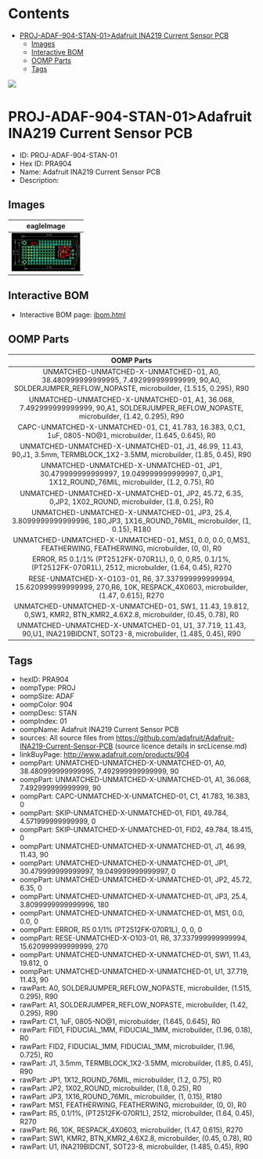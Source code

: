 



Contents
========

* [PROJ-ADAF-904-STAN-01>Adafruit INA219 Current Sensor PCB](#proj-adaf-904-stan-01adafruit-ina219-current-sensor-pcb)
	* [Images](#images)
	* [Interactive BOM](#interactive-bom)
	* [OOMP Parts](#oomp-parts)
	* [Tags](#tags)
  
![][im]
# PROJ-ADAF-904-STAN-01>Adafruit INA219 Current Sensor PCB

- ID: PROJ-ADAF-904-STAN-01
- Hex ID: PRA904
- Name: Adafruit INA219 Current Sensor PCB
- Description: 

## Images
  
  

|eagleImage|
| :---: |
|[![eagleImage](eagleImage_140.png)](eagleImage_600.png)|

## Interactive BOM

- Interactive BOM page: [ibom.html](kicad/bom/ibom.html)

## OOMP Parts
  

|OOMP Parts|
| :---: |
|UNMATCHED-UNMATCHED-X-UNMATCHED-01, A0, 38.480999999999995, 7.492999999999999, 90,A0, SOLDERJUMPER_REFLOW_NOPASTE, microbuilder, (1.515, 0.295), R90|
|UNMATCHED-UNMATCHED-X-UNMATCHED-01, A1, 36.068, 7.492999999999999, 90,A1, SOLDERJUMPER_REFLOW_NOPASTE, microbuilder, (1.42, 0.295), R90|
|CAPC-UNMATCHED-X-UNMATCHED-01, C1, 41.783, 16.383, 0,C1, 1uF, 0805-NO@1, microbuilder, (1.645, 0.645), R0|
|UNMATCHED-UNMATCHED-X-UNMATCHED-01, J1, 46.99, 11.43, 90,J1, 3.5mm, TERMBLOCK_1X2-3.5MM, microbuilder, (1.85, 0.45), R90|
|UNMATCHED-UNMATCHED-X-UNMATCHED-01, JP1, 30.479999999999997, 19.049999999999997, 0,JP1, 1X12_ROUND_76MIL, microbuilder, (1.2, 0.75), R0|
|UNMATCHED-UNMATCHED-X-UNMATCHED-01, JP2, 45.72, 6.35, 0,JP2, 1X02_ROUND, microbuilder, (1.8, 0.25), R0|
|UNMATCHED-UNMATCHED-X-UNMATCHED-01, JP3, 25.4, 3.8099999999999996, 180,JP3, 1X16_ROUND_76MIL, microbuilder, (1, 0.15), R180|
|UNMATCHED-UNMATCHED-X-UNMATCHED-01, MS1, 0.0, 0.0, 0,MS1, FEATHERWING, FEATHERWING, microbuilder, (0, 0), R0|
|ERROR, R5 0.1/1% (PT2512FK-070R1L), 0, 0, 0,R5, 0.1/1%, (PT2512FK-070R1L), 2512, microbuilder, (1.64, 0.45), R270|
|RESE-UNMATCHED-X-O103-01, R6, 37.337999999999994, 15.620999999999999, 270,R6, 10K, RESPACK_4X0603, microbuilder, (1.47, 0.615), R270|
|UNMATCHED-UNMATCHED-X-UNMATCHED-01, SW1, 11.43, 19.812, 0,SW1, KMR2, BTN_KMR2_4.6X2.8, microbuilder, (0.45, 0.78), R0|
|UNMATCHED-UNMATCHED-X-UNMATCHED-01, U1, 37.719, 11.43, 90,U1, INA219BIDCNT, SOT23-8, microbuilder, (1.485, 0.45), R90|

## Tags

- hexID: PRA904
- oompType: PROJ
- oompSize: ADAF
- oompColor: 904
- oompDesc: STAN
- oompIndex: 01
- oompName: Adafruit INA219 Current Sensor PCB
- sources: All source files from https://github.com/adafruit/Adafruit-INA219-Current-Sensor-PCB (source licence details in srcLicense.md)
- linkBuyPage: http://www.adafruit.com/products/904
- oompPart: UNMATCHED-UNMATCHED-X-UNMATCHED-01, A0, 38.480999999999995, 7.492999999999999, 90
- oompPart: UNMATCHED-UNMATCHED-X-UNMATCHED-01, A1, 36.068, 7.492999999999999, 90
- oompPart: CAPC-UNMATCHED-X-UNMATCHED-01, C1, 41.783, 16.383, 0
- oompPart: SKIP-UNMATCHED-X-UNMATCHED-01, FID1, 49.784, 4.571999999999999, 0
- oompPart: SKIP-UNMATCHED-X-UNMATCHED-01, FID2, 49.784, 18.415, 0
- oompPart: UNMATCHED-UNMATCHED-X-UNMATCHED-01, J1, 46.99, 11.43, 90
- oompPart: UNMATCHED-UNMATCHED-X-UNMATCHED-01, JP1, 30.479999999999997, 19.049999999999997, 0
- oompPart: UNMATCHED-UNMATCHED-X-UNMATCHED-01, JP2, 45.72, 6.35, 0
- oompPart: UNMATCHED-UNMATCHED-X-UNMATCHED-01, JP3, 25.4, 3.8099999999999996, 180
- oompPart: UNMATCHED-UNMATCHED-X-UNMATCHED-01, MS1, 0.0, 0.0, 0
- oompPart: ERROR, R5 0.1/1% (PT2512FK-070R1L), 0, 0, 0
- oompPart: RESE-UNMATCHED-X-O103-01, R6, 37.337999999999994, 15.620999999999999, 270
- oompPart: UNMATCHED-UNMATCHED-X-UNMATCHED-01, SW1, 11.43, 19.812, 0
- oompPart: UNMATCHED-UNMATCHED-X-UNMATCHED-01, U1, 37.719, 11.43, 90
- rawPart: A0, SOLDERJUMPER_REFLOW_NOPASTE, microbuilder, (1.515, 0.295), R90
- rawPart: A1, SOLDERJUMPER_REFLOW_NOPASTE, microbuilder, (1.42, 0.295), R90
- rawPart: C1, 1uF, 0805-NO@1, microbuilder, (1.645, 0.645), R0
- rawPart: FID1, FIDUCIAL_1MM, FIDUCIAL_1MM, microbuilder, (1.96, 0.18), R0
- rawPart: FID2, FIDUCIAL_1MM, FIDUCIAL_1MM, microbuilder, (1.96, 0.725), R0
- rawPart: J1, 3.5mm, TERMBLOCK_1X2-3.5MM, microbuilder, (1.85, 0.45), R90
- rawPart: JP1, 1X12_ROUND_76MIL, microbuilder, (1.2, 0.75), R0
- rawPart: JP2, 1X02_ROUND, microbuilder, (1.8, 0.25), R0
- rawPart: JP3, 1X16_ROUND_76MIL, microbuilder, (1, 0.15), R180
- rawPart: MS1, FEATHERWING, FEATHERWING, microbuilder, (0, 0), R0
- rawPart: R5, 0.1/1%, (PT2512FK-070R1L), 2512, microbuilder, (1.64, 0.45), R270
- rawPart: R6, 10K, RESPACK_4X0603, microbuilder, (1.47, 0.615), R270
- rawPart: SW1, KMR2, BTN_KMR2_4.6X2.8, microbuilder, (0.45, 0.78), R0
- rawPart: U1, INA219BIDCNT, SOT23-8, microbuilder, (1.485, 0.45), R90



[im]: eagleImage_450.png
